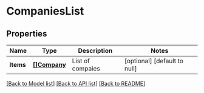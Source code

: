 # CompaniesList

## Properties
Name | Type | Description | Notes
------------ | ------------- | ------------- | -------------
**Items** | [**[]Company**](Company.md) | List of compaies | [optional] [default to null]

[[Back to Model list]](../README.md#documentation-for-models) [[Back to API list]](../README.md#documentation-for-api-endpoints) [[Back to README]](../README.md)


